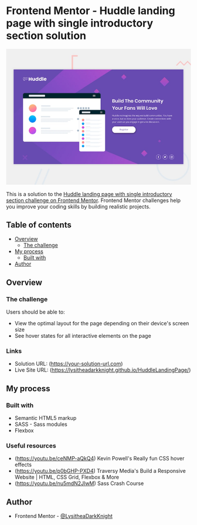 # Frontend Mentor - Huddle landing page with single introductory section solution

![Design preview for the Huddle landing page with single introductory section coding challenge](./design/desktop-preview.jpg)

This is a solution to the [Huddle landing page with single introductory section challenge on Frontend Mentor](https://www.frontendmentor.io/challenges/huddle-landing-page-with-a-single-introductory-section-B_2Wvxgi0). Frontend Mentor challenges help you improve your coding skills by building realistic projects. 

## Table of contents

- [Overview](#overview)
  - [The challenge](#the-challenge)
- [My process](#my-process)
  - [Built with](#built-with)
- [Author](#author)

## Overview

### The challenge

Users should be able to:

- View the optimal layout for the page depending on their device's screen size
- See hover states for all interactive elements on the page


### Links

- Solution URL: (https://your-solution-url.com)
- Live Site URL: (https://lysitheadarkknight.github.io/HuddleLandingPage/)

## My process

### Built with

- Semantic HTML5 markup
- SASS - Sass modules
- Flexbox

### Useful resources

- (https://youtu.be/ceNMP-aQkQ4) Kevin Powell's Really fun CSS hover effects
- (https://youtu.be/p0bGHP-PXD4) Traversy Media's Build a Responsive Website | HTML, CSS Grid, Flexbox & More
- (https://youtu.be/nu5mdN2JIwM) Sass Crash Course



## Author

- Frontend Mentor - [@LysitheaDarkKnight](https://www.frontendmentor.io/profile/@LysitheaDarkKnight)
